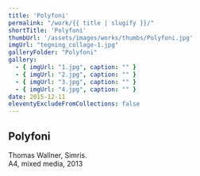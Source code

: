 ```yaml
---
title: 'Polyfoni'
permalink: "/work/{{ title | slugify }}/"
shortTitle: 'Polyfoni'
thumbUrl: '/assets/images/works/thumbs/Polyfoni.jpg'
imgUrl: "tegning_collage-1.jpg"
galleryFolder: "Polyfoni"
gallery:
  - { imgUrl: "1.jpg", caption: "" }
  - { imgUrl: "2.jpg", caption: "" }
  - { imgUrl: "3.jpg", caption: "" }
  - { imgUrl: "4.jpg", caption: "" }  
date: 2015-12-11
eleventyExcludeFromCollections: false
---
```



<div class="Txt">
  <h2>Polyfoni</h2>
  <p>Thomas Wallner, Simris.<br>
  A4, mixed media, 2013</p>
</div>